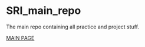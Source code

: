 # SRI_main_repo
The main repo containing all practice and project stuff.

<a href = "https://sohampatel123.github.io/SRI_main_repo/"> MAIN PAGE</a>
